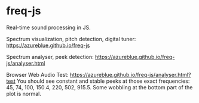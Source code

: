 # freq-js
Real-time sound processing in JS.


Spectrum visualization, pitch detection, digital tuner:
https://azureblue.github.io/freq-js

Spectrum analyser, peek detection:
https://azureblue.github.io/freq-js/analyser.html

Browser Web Audio Test:
https://azureblue.github.io/freq-js/analyser.html?test
You should see constant and stable peeks at those exact frequencies: 45, 74, 100, 150.4, 220, 502, 915.5. Some wobbling at the bottom part of the plot is normal.
